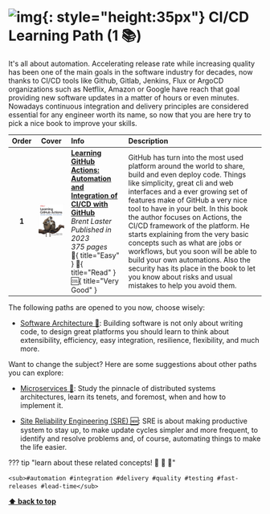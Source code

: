 [//]: # (Auto generated file from templates)

# ![img](https://user-images.githubusercontent.com/25181517/183868728-b2e11072-00a5-47e2-8a4e-4ebbb2b8c554.png){: style="height:35px"} CI/CD Learning Path (1 :books:)

It's all about automation. Accelerating release rate while increasing quality has been one of the main goals in the software industry for decades, now thanks to CI/CD tools like Github, Gitlab, Jenkins, Flux or ArgoCD organizations such as Netflix, Amazon or Google have reach that goal providing new software updates in a matter of hours or even minutes. Nowadays continuous integration and delivery principles are considered essential for any engineer worth its name, so now that you are here try to pick a nice book to improve your skills.

| Order | Cover | Info | Description |
| :---: | :---: | :--- | :--- |
| **1** |![img](/assets/books/covers/learning-github-actions.jpeg)| [**Learning GitHub Actions: Automation and Integration of CI/CD with GitHub**](https://www.oreilly.com/library/view/learning-github-actions/9781098131067/) <br> *Brent Laster* <br> *Published in 2023* <br> *375 pages* <br> :hatched_chick:{ title="Easy" } :green_book:{ title="Read" } :cool:{ title="Very Good" } | GitHub has turn into the most used platform around the world to share, build and even deploy code. Things like simplicity, great cli and web interfaces and a ever growing set of features make of GitHub a very nice tool to have in your belt. In this book the author focuses on Actions, the CI/CD framework of the platform. He starts explaining from the very basic concepts such as what are jobs or workflows, but you soon will be able to build your own automations. Also the security has its place in the book to let you know about risks and usual mistakes to help you avoid them. |

The following paths are opened to you now, choose wisely:

- [Software Architecture :construction:](/learning-paths/software-architecture): Building software is not only about writing code, to design great platforms you should learn to think about extensibility, efficiency, easy integration, resilience, flexibility, and much more.


Want to change the subject? Here are some suggestions about other paths you can explore:

- [Microservices :construction:](/learning-paths/microservices): Study the pinnacle of distributed systems architectures, learn its tenets, and foremost, when and how to implement it.

- [Site Reliability Engineering (SRE) :new:](/learning-paths/sre): SRE is about making productive system to stay up, to make update cycles simpler and more frequent, to identify and resolve problems and, of course, automating things to make the life easier.


??? tip "learn about these related concepts! :round_pushpin: :beginner: :gem:"

    <sub>#automation #integration #delivery #quality #testing #fast-releases #lead-time</sub>

[**⬆ back to top**](#ci/cd-learning-path-1)
